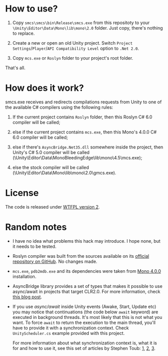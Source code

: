 # How to use? #

1. Copy `smcs\smcs\bin\Release\smcs.exe` from this repositoty to your `\Unity\Editor\Data\Mono\lib\mono\2.0` folder. Just copy, there's nothing to replace.

2. Create a new or open an old Unity project. Switch `Project Settings`/`Player`/`API Compatibility Level` option to `.Net 2.0`.

3. Copy `mcs.exe` or `Roslyn` folder to your project's root folder.

That's all.

# How does it work? #

smcs.exe receives and redirects compilations requests from Unity to one of the available C# compilers using the following rules:

1. If the current project contains `Roslyn` folder, then this Roslyn C# 6.0 compiler will be called;

2. else if the current project contains `mcs.exe`, then this Mono's 4.0.0 C# 6.0 compiler will be called;

3. else if there's `AsyncBridge.Net35.dll` somewhere inside the project, then Unity's C# 5.0 compiler will be called (\Unity\Editor\Data\MonoBleedingEdge\lib\mono\4.5\mcs.exe);

4. else the stock compiler will be called (\Unity\Editor\Data\Mono\lib\mono\2.0\gmcs.exe).

# License #

The code is released under [WTFPL version 2](http://www.wtfpl.net/about/).

# Random notes #

* I have no idea what problems this hack may introduce. I hope none, but it needs to be tested.


* Roslyn compiler was built from the sources available on its [official repository on GitHub][roslyn]. No changes made.


* `mcs.exe`, `pdb2mdb.exe` and its dependencies were taken from [Mono 4.0.0][mono] installation.


* AsyncBridge library provides a set of types that makes it possible to use async/await in projects that target CLR2.0. For more information, check [this blog post][asyncbridge].


* If you use _async/await_ inside Unity events (Awake, Start, Update etc) you may notice that continuations (the code below `await` keyword) are executed in background threads. It's most likely that this is not what you want. To force `await` to return the execution to the main thread, you'll have to provide it with a synchronization context. Check `UnityScheduler.cs` example provided with this project.

    For more information about what synchronization context is, what it is for and how to use it, see this set of articles by Stephen Toub: [1][synccontext1], [2][synccontext2], [3][synccontext3].

[mono]: http://www.mono-project.com/download/#download-win
[roslyn]: https://github.com/dotnet/roslyn
[asyncbridge]: https://www.simple-talk.com/blogs/2012/04/18/asyncbridge-write-async-code-for-net-3-5/
[synccontext1]: http://blogs.msdn.com/b/pfxteam/archive/2012/01/20/10259049.aspx
[synccontext2]: http://blogs.msdn.com/b/pfxteam/archive/2012/01/21/10259307.aspx
[synccontext3]: http://blogs.msdn.com/b/pfxteam/archive/2012/02/02/await-synchronizationcontext-and-console-apps-part-3.aspx